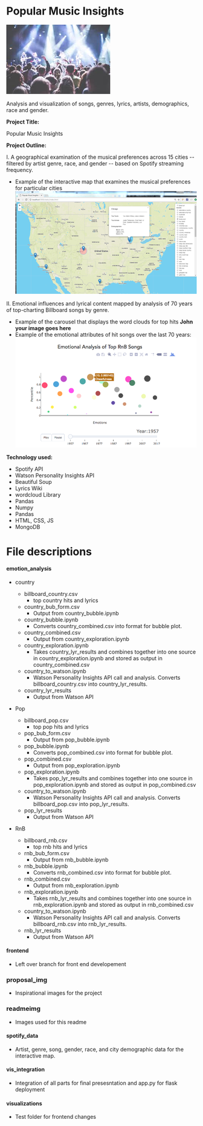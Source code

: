 #  Popular Music Insights

![Concert](readmeimg/concert.png)

Analysis and visualization of songs, genres, lyrics, artists, demographics, race and gender. 

**Project Title:** 

Popular Music Insights

**Project Outline:**

I. A geographical examination of the musical preferences across 15 cities -- filtered by artist genre, race, and gender -- based on Spotify streaming frequency. 
* Example of the interactive map that examines the musical preferences for particular cities
![Map](readmeimg/map.png)

II. Emotional influences and lyrical content mapped by analysis of 70 years of top-charting Billboard songs by genre. 
* Example of the carousel that displays the word clouds for top hits 
**John your image goes here**
* Example of the emotional attributes of hit songs over the last 70 years: 
![bubble_plot](readmeimg/bubble.png)

**Technology used:**

* Spotify API
* Watson Personality Insights API
* Beautiful Soup
* Lyrics Wiki 
* wordcloud Library
* Pandas
* Numpy
* Pandas
* HTML, CSS, JS
* MongoDB

# File descriptions

#### emotion_analysis

* country
  * billboard_country.csv
  	* top country hits and lyrics
  * country_bub_form.csv
  	* Output from country_bubble.ipynb
  * country_bubble.ipynb
  	* Converts country_combined.csv into format for bubble plot. 
  * country_combined.csv
  	* Output from country_exploration.ipynb
  * country_exploration.ipynb
  	* Takes country_lyr_results and combines together into one source in country_exploration.ipynb and stored as output in country_combined.csv
  * country_to_watson.ipynb
  	* Watson Personality Insights API call and analysis. Converts billboard_country.csv into country_lyr_results.
  * country_lyr_results
  	* Output from Watson API

* Pop
  * billboard_pop.csv
  	* top pop hits and lyrics
  * pop_bub_form.csv
  	* Output from pop_bubble.ipynb
  * pop_bubble.ipynb
  	* Converts pop_combined.csv into format for bubble plot. 
  * pop_combined.csv
  	* Output from pop_exploration.ipynb
  * pop_exploration.ipynb
  	* Takes pop_lyr_results and combines together into one source in pop_exploration.ipynb and stored as output in pop_combined.csv
  * country_to_watson.ipynb
  	* Watson Personality Insights API call and analysis. Converts billboard_pop.csv into pop_lyr_results.
  * pop_lyr_results
  	* Output from Watson API

* RnB
  * billboard_rnb.csv
  	* top rnb hits and lyrics
  * rnb_bub_form.csv
  	* Output from rnb_bubble.ipynb
  * rnb_bubble.ipynb
  	* Converts rnb_combined.csv into format for bubble plot. 
  * rnb_combined.csv
  	* Output from rnb_exploration.ipynb
  * rnb_exploration.ipynb
  	* Takes rnb_lyr_results and combines together into one source in rnb_exploration.ipynb and stored as output in rnb_combined.csv
  * country_to_watson.ipynb
  	* Watson Personality Insights API call and analysis. Converts billboard_rnb.csv into rnb_lyr_results.
  * rnb_lyr_results
  	* Output from Watson API
   
#### frontend
* Left over branch for front end developement

### proposal_img
* Inspirational images for the project

### readmeimg 
* Images used for this readme

#### spotify_data
* Artist, genre, song, gender, race, and city demographic data for the interactive map. 

#### vis_integration
* Integration of all parts for final presesntation and app.py for flask deployment 

#### visualizations
* Test folder for frontend changes



